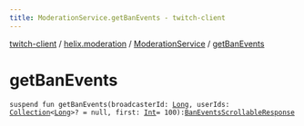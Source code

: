 ```yaml
---
title: ModerationService.getBanEvents - twitch-client
---
```


[twitch-client](../../index.html) / [helix.moderation](../index.html) / [ModerationService](index.html) / [getBanEvents](./get-ban-events.html)

# getBanEvents

`suspend fun getBanEvents(broadcasterId: `[`Long`](https://kotlinlang.org/api/latest/jvm/stdlib/kotlin/-long/index.html)`, userIds: `[`Collection`](https://kotlinlang.org/api/latest/jvm/stdlib/kotlin.collections/-collection/index.html)`<`[`Long`](https://kotlinlang.org/api/latest/jvm/stdlib/kotlin/-long/index.html)`>? = null, first: `[`Int`](https://kotlinlang.org/api/latest/jvm/stdlib/kotlin/-int/index.html)` = 100): `[`BanEventsScrollableResponse`](../-ban-events-scrollable-response/index.html)